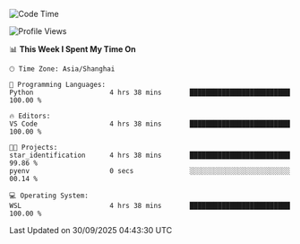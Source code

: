 <!--START_SECTION:waka-->
![Code Time](http://img.shields.io/badge/Code%20Time-3%2C132%20hrs%2018%20mins-blue)

![Profile Views](http://img.shields.io/badge/Profile%20Views-0-blue)

📊 **This Week I Spent My Time On** 

```text
🕑︎ Time Zone: Asia/Shanghai

💬 Programming Languages: 
Python                   4 hrs 38 mins       █████████████████████████   100.00 % 

🔥 Editors: 
VS Code                  4 hrs 38 mins       █████████████████████████   100.00 % 

🐱‍💻 Projects: 
star_identification      4 hrs 38 mins       █████████████████████████   99.86 % 
pyenv                    0 secs              ░░░░░░░░░░░░░░░░░░░░░░░░░   00.14 % 

💻 Operating System: 
WSL                      4 hrs 38 mins       █████████████████████████   100.00 % 
```


 Last Updated on 30/09/2025 04:43:30 UTC
<!--END_SECTION:waka-->